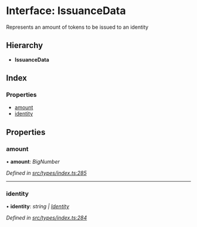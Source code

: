 # Interface: IssuanceData

Represents an amount of tokens to be issued to an identity

## Hierarchy

* **IssuanceData**

## Index

### Properties

* [amount](_src_types_index_.issuancedata.md#amount)
* [identity](_src_types_index_.issuancedata.md#identity)

## Properties

###  amount

• **amount**: *BigNumber*

*Defined in [src/types/index.ts:285](https://github.com/PolymathNetwork/polymesh-sdk/blob/2aa4a44/src/types/index.ts#L285)*

___

###  identity

• **identity**: *string | [Identity](../classes/_src_api_entities_identity_index_.identity.md)*

*Defined in [src/types/index.ts:284](https://github.com/PolymathNetwork/polymesh-sdk/blob/2aa4a44/src/types/index.ts#L284)*
